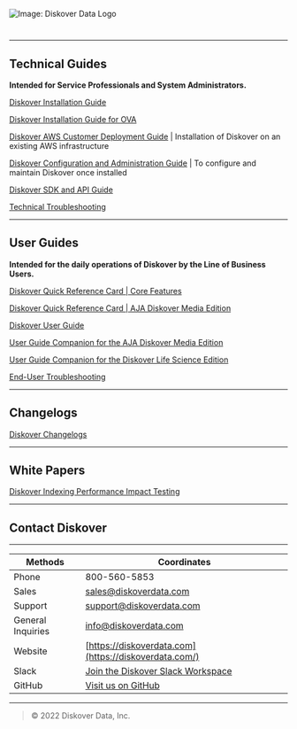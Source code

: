 ![Image: Diskover Data Logo](images/logo_diskover_data_tm_header_no_background.png)

# 

___
## Technical Guides

**Intended for Service Professionals and System Administrators.**

[Diskover Installation Guide](https://docs.diskoverdata.com/diskover_installation_guide/)

[Diskover Installation Guide for OVA](https://docs.diskoverdata.com/diskover_installation_guide_ova/)

[Diskover AWS Customer Deployment Guide](https://docs.diskoverdata.com/diskover_aws_deployment_guide/) | Installation of Diskover on an existing AWS infrastructure

[Diskover Configuration and Administration Guide](https://docs.diskoverdata.com/diskover_configuration_and_administration_guide/) | To configure and maintain Diskover once installed

[Diskover SDK and API Guide](https://docs.diskoverdata.com/diskover_dev_guide/)

[Technical Troubleshooting](https://docs.diskoverdata.com/diskover_troubleshooting_tech/)

___
## User Guides

**Intended for the daily operations of Diskover by the Line of Business Users.**

[Diskover Quick Reference Card | Core Features](images/quick_reference_card_diskover_core_features_20230206.pdf)

[Diskover Quick Reference Card | AJA Diskover Media Edition](images/quick_reference_card_diskover_media_edition_20230606.pdf)

[Diskover User Guide](https://docs.diskoverdata.com/diskover_user_guide/)

[User Guide Companion for the AJA Diskover Media Edition](https://docs.diskoverdata.com/diskover_user_guide_companion_aja_media_edition/)

[User Guide Companion for the Diskover Life Science Edition](https://docs.diskoverdata.com/diskover_user_guide_companion_life_science_edition/)

[End-User Troubleshooting](https://docs.diskoverdata.com/diskover_troubleshooting_end_user/)

___
## Changelogs

[Diskover Changelogs](https://docs.diskoverdata.com/diskover_changelogs/)

___
## White Papers

[Diskover Indexing Performance Impact Testing](https://docs.diskoverdata.com/diskover_white_paper_indexing_performance_impact_testing/)

___
## Contact Diskover

___
|Methods|Coordinates|
|---|---|
|Phone |800-560-5853 |
|Sales |[sales@diskoverdata.com](mailto:sales@diskoverdata.com)  |
|Support |[support@diskoverdata.com](mailto:support@diskoverdata.com)  |
|General Inquiries|[info@diskoverdata.com](mailto:info@diskoverdata.com)  |
|Website |[https://diskoverdata.com](https://diskoverdata.com/)  |
|Slack |[Join the Diskover Slack Workspace](https://join.slack.com/t/diskoverworkspace/shared_invite/enQtNzQ0NjE1Njk5MjIyLWI4NWQ0MjFhYzQyMTRhMzk4NTQ3YjBlYjJiMDk1YWUzMTZmZjI1MTdhYTA3NzAzNTU0MDc5NDA2ZDI4OWRiMjM) |
|GitHub |[Visit us on GitHub](https://github.com/diskoverdata/)  |

___
>© 2022 Diskover Data, Inc.
